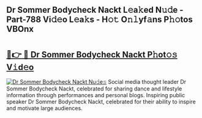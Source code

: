 ## Dr Sommer Bodycheck Nackt L𝚎a𝚔ed N𝚞𝚍e - Part-788 Vi𝚍𝚎o L𝚎a𝚔s - H𝚘𝚝 O𝚗𝚕yf𝚊ns P𝚑𝚘tos VBOnx

# <h2><a href="http://kf7978.oniu.top/?m=Dr+Sommer+Bodycheck+Nackt">🔗👉 🔴 Dr Sommer Bodycheck Nackt P𝚑ot𝚘𝚜 V𝚒d𝚎o</a></h2>

[![Dr Sommer Bodycheck Nackt Nu𝚍e𝚜](https://i.imgur.com/0qMVB7G.gif)](http://kf7978.oniu.top/?m=Dr+Sommer+Bodycheck+Nackt)
Social media thought leader Dr Sommer Bodycheck Nackt, celebrated for sharing dance and lifestyle information through performances and personal blogs. Inspiring public speaker Dr Sommer Bodycheck Nackt, celebrated for their ability to inspire and motivate large audiences.  
